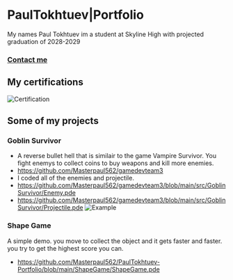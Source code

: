 # PaulTokhtuev|Portfolio
My names Paul Tokhtuev im a student at Skyline High with projected graduation of 2028-2029
### [Contact me](mailto:masterpaul562@gmail.com)
## My certifications 
![Certification]([https://github.com/user-attachments/assets/684b89bd-644b-40bc-89da-e93d44135460](https://github.com/Masterpaul562/PaulTokhtuev-Portfolio/blob/main/Doc/Paul%20Tokhtuev_Game%20Development%20Fundamentals_12132024.pdf))
## Some of my projects
### Goblin Survivor 
* A reverse bullet hell that is similair to the game Vampire Survivor. You fight enemys to collect coins to buy weapons and kill more enemies. 
* https://github.com/Masterpaul562/gamedevteam3
* I coded all of the enemies and projectile. 
* https://github.com/Masterpaul562/gamedevteam3/blob/main/src/GoblinSurvivor/Enemy.pde
* https://github.com/Masterpaul562/gamedevteam3/blob/main/src/GoblinSurvivor/Projectile.pde
![Example](https://github.com/user-attachments/assets/8130b81b-2845-40ff-9e15-cf82af3bc646)
### Shape Game
A simple demo. you move to collect the object and it gets faster and faster. you try to get the highest score you can.  
* https://github.com/Masterpaul562/PaulTokhtuev-Portfolio/blob/main/ShapeGame/ShapeGame.pde

